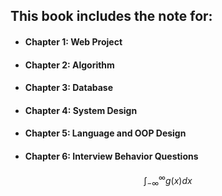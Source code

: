 ## This book includes the note for:


* #### Chapter 1: Web Project
* #### Chapter 2: Algorithm
* #### Chapter 3: Database
* #### Chapter 4: System Design
* #### Chapter 5: Language and OOP Design 
* #### Chapter 6: Interview Behavior Questions 





$$
\int_{-\infty}^\infty g(x) dx
$$


